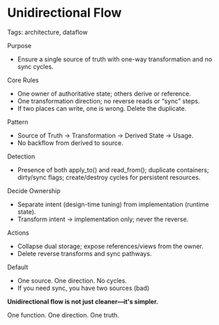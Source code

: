 # Unidirectional Flow

Tags: architecture, dataflow

Purpose
- Ensure a single source of truth with one-way transformation and no sync cycles.

Core Rules
- One owner of authoritative state; others derive or reference.
- One transformation direction; no reverse reads or “sync” steps.
- If two places can write, one is wrong. Delete the duplicate.

Pattern
- Source of Truth → Transformation → Derived State → Usage.
- No backflow from derived to source.

Detection
- Presence of both apply_to() and read_from(); duplicate containers; dirty/sync flags; create/destroy cycles for persistent resources.

Decide Ownership
- Separate intent (design-time tuning) from implementation (runtime state).
- Transform intent → implementation only; never the reverse.

Actions
- Collapse dual storage; expose references/views from the owner.
- Delete reverse transforms and sync pathways.

Default
- One source. One direction. No cycles.
- If you need sync, you have two sources (bad)

**Unidirectional flow is not just cleaner—it's simpler.**

One function. One direction. One truth.
